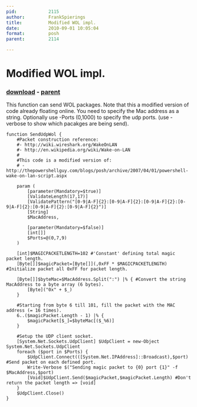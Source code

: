 ```yaml
---
pid:            2115
author:         FrankSpierings
title:          Modified WOL impl.
date:           2010-09-01 10:05:04
format:         posh
parent:         2114

---
```


# Modified WOL impl.

### [download](Scripts\2115.ps1) - [parent](Scripts\2114.md)

This function can send WOL packages. Note that this a modified version of code already floating online. You need to specify the Mac address as a string. Optionally use -Ports (0,1000) to specify the udp ports. (use -verbose to show which pacakges are being send).		

```posh
function SendUdpWol {
	#Packet construction reference: 
	#- http://wiki.wireshark.org/WakeOnLAN
	#- http://en.wikipedia.org/wiki/Wake-on-LAN
	#
	#This code is a modified version of: 
	# - http://thepowershellguy.com/blogs/posh/archive/2007/04/01/powershell-wake-on-lan-script.aspx
	
	param (
		[parameter(Mandatory=$true)]
		[ValidateLength(17,17)]
		[ValidatePattern("[0-9|A-F]{2}:[0-9|A-F]{2}:[0-9|A-F]{2}:[0-9|A-F]{2}:[0-9|A-F]{2}:[0-9|A-F]{2}")]
		[String]
		$MacAddress,
		
		[parameter(Mandatory=$false)]
		[int[]]
		$Ports=@(0,7,9)
	)
	
	[int]$MAGICPACKETLENGTH=102 #'Constant' defining total magic packet length.
	[Byte[]]$magicPacket=[Byte[]](,0xFF * $MAGICPACKETLENGTH) #Initialize packet all 0xFF for packet length.
	
	[Byte[]]$byteMac=$MacAddress.Split(":") |% { #Convert the string MacAddress to a byte array (6 bytes).
		[Byte]("0x" + $_) 
	}
	
	#Starting from byte 6 till 101, fill the packet with the MAC address (= 16 times).
	6..($magicPacket.Length - 1) |% {
		$magicPacket[$_]=$byteMac[($_%6)]		
	}
	
	#Setup the UDP client socket.
	[System.Net.Sockets.UdpClient] $UdpClient = new-Object System.Net.Sockets.UdpClient
	foreach ($port in $Ports) {
		$UdpClient.Connect(([System.Net.IPAddress]::Broadcast),$port) #Send packet on each defined port.
		Write-Verbose $("Sending magic packet to {0} port {1}" -f $MacAddress,$port)
		[Void]$UdpClient.Send($magicPacket,$magicPacket.Length) #Don't return the packet length => [void]
	}
	$UdpClient.Close()
}
```
